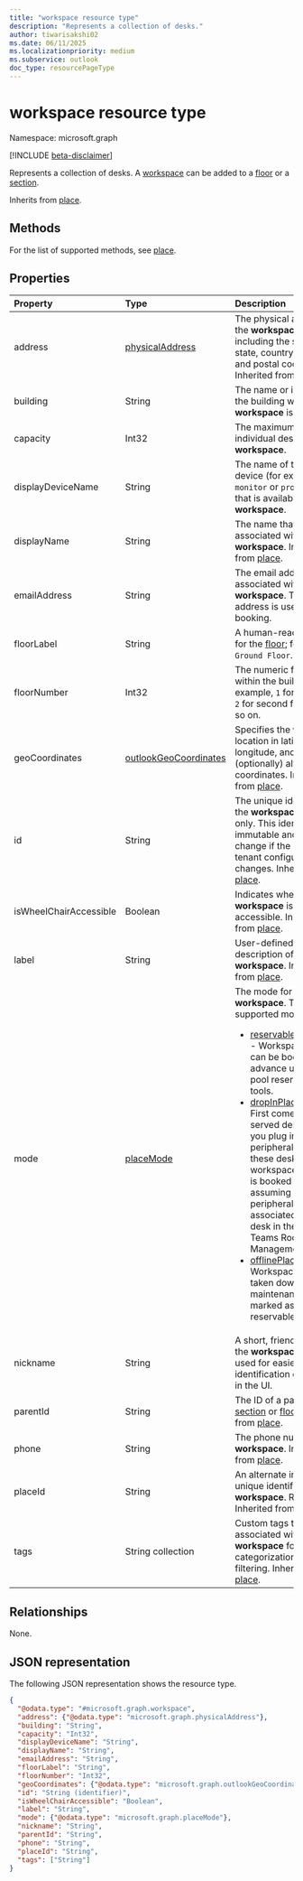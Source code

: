 ```yaml
---
title: "workspace resource type"
description: "Represents a collection of desks."
author: tiwarisakshi02
ms.date: 06/11/2025
ms.localizationpriority: medium
ms.subservice: outlook
doc_type: resourcePageType
---
```


# workspace resource type

Namespace: microsoft.graph

[!INCLUDE [beta-disclaimer](../../includes/beta-disclaimer.md)]

Represents a collection of desks. A [workspace](./workspace.md) can be added to a [floor](./floor.md) or a [section](./section.md).

Inherits from [place](./place.md).

## Methods
For the list of supported methods, see [place](./place.md).

## Properties
|Property |Type |Description |
|:--|:--|:--|
|address|[physicalAddress](./physicaladdress.md)|The physical address of the **workspace**, including the street, city, state, country or region, and postal code. Inherited from [place](./place.md).|
|building |String |The name or identifier of the building where the **workspace** is located. |
|capacity|Int32|The maximum number of individual desks within a **workspace**. |
|displayDeviceName|String|The name of the display device (for example, `monitor` or `projector`) that is available in the **workspace**.|
|displayName|String|The name that is associated with the **workspace**. Inherited from [place](./place.md).|
|emailAddress|String|The email address that is associated with the **workspace**. This email address is used for booking.|
|floorLabel|String|A human-readable label for the [floor](./floor.md); for example, `Ground Floor`. |
|floorNumber|Int32|The numeric floor level within the building. For example, `1` for first floor, `2` for second floor, and so on. |
|geoCoordinates|[outlookGeoCoordinates](./outlookgeocoordinates.md)|Specifies the **workspace** location in latitude, longitude, and (optionally) altitude coordinates. Inherited from [place](./place.md).|
|id|String|The unique identifier for the **workspace**. Read-only. This identifier isn't immutable and can change if the mailbox or tenant configuration changes. Inherited from [place](./place.md). |
|isWheelChairAccessible|Boolean|Indicates whether the **workspace** is wheelchair accessible. Inherited from [place](./place.md).|
|label |String |User-defined description of the **workspace**. Inherited from [place](../resources/place.md).|
|mode|[placeMode](./placemode.md) |The mode for a **workspace**. The supported modes are:<ul><li>[reservablePlaceMode](./reservableplacemode.md) - Workspaces that can be booked in advance using desk pool reservation tools.</li><li>[dropInPlaceMode](./dropinplacemode.md) - First come, first served desks. When you plug into a peripheral on one of these desks in the workspace, the desk is booked for you, assuming that the peripheral has been associated with the desk in the Microsoft Teams Rooms Pro Management portal.</li><li>[offlinePlaceMode](./offlineplacemode.md) - Workspaces that are taken down for maintenance or marked as not reservable.</li></ul> |
|nickname|String|A short, friendly name for the **workspace**, often used for easier identification or display in the UI. |
|parentId|String|The ID of a parent [section](./section.md) or [floor](./floor.md). Inherited from [place](./place.md). |
|phone|String|The phone number of the **workspace**. Inherited from [place](./place.md). |
|placeId|String|An alternate immutable unique identifier of the **workspace**. Read-only. Inherited from [place](../resources/place.md).|
|tags|String collection|Custom tags that are associated with the **workspace** for categorization or filtering. Inherited from [place](./place.md). |

## Relationships
None.

## JSON representation
The following JSON representation shows the resource type.
<!-- {
  "blockType": "resource",
  "keyProperty": "id",
  "@odata.type": "microsoft.graph.workspace",
  "baseType": "microsoft.graph.place",
  "openType": false
}
-->
``` json
{
  "@odata.type": "#microsoft.graph.workspace",
  "address": {"@odata.type": "microsoft.graph.physicalAddress"},
  "building": "String",
  "capacity": "Int32",
  "displayDeviceName": "String",
  "displayName": "String",
  "emailAddress": "String",
  "floorLabel": "String",
  "floorNumber": "Int32",
  "geoCoordinates": {"@odata.type": "microsoft.graph.outlookGeoCoordinates"},
  "id": "String (identifier)",
  "isWheelChairAccessible": "Boolean",
  "label": "String",
  "mode": {"@odata.type": "microsoft.graph.placeMode"},
  "nickname": "String",
  "parentId": "String",
  "phone": "String",
  "placeId": "String",
  "tags": ["String"]
}
```

